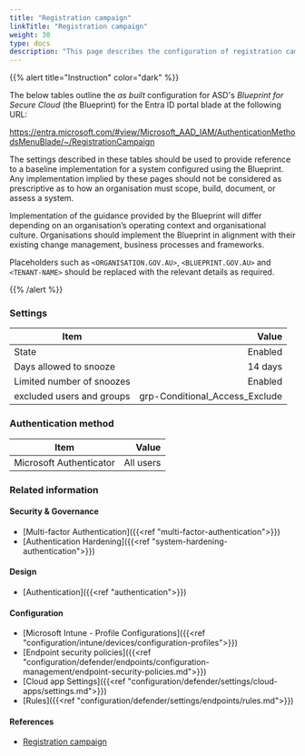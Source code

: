 ```yaml
---
title: "Registration campaign"
linkTitle: "Registration campaign"
weight: 30
type: docs
description: "This page describes the configuration of registration campaigns within Microsoft Entra ID associated with systems built according to the guidance provided by ASD's Blueprint for Secure Cloud."
---
```


{{% alert title="Instruction" color="dark" %}}
 
The below tables outline the *as built* configuration for ASD's *Blueprint for Secure Cloud* (the Blueprint) for the Entra ID portal blade at the following URL:

https://entra.microsoft.com/#view/Microsoft_AAD_IAM/AuthenticationMethodsMenuBlade/~/RegistrationCampaign
 
The settings described in these tables should be used to provide reference to a baseline implementation for a system configured using the Blueprint. Any implementation implied by these pages should not be considered as prescriptive as to how an organisation must scope, build, document, or assess a system.

Implementation of the guidance provided by the Blueprint will differ depending on an organisation’s operating context and organisational culture. Organisations should implement the Blueprint in alignment with their existing change management, business processes and frameworks.

Placeholders such as `<ORGANISATION.GOV.AU>`, `<BLUEPRINT.GOV.AU>` and `<TENANT-NAME>` should be replaced with the relevant details as required.
 
{{% /alert %}}

### Settings

| Item                       |                          Value |
| -------------------------- | -----------------------------: |
| State                      |                        Enabled |
| Days allowed to snooze     |                        14 days |
| Limited number of snoozes  |                        Enabled |
| excluded users and groups  | grp-Conditional_Access_Exclude |

### Authentication method

| Item                    |     Value |
| ----------------------- | --------: |
| Microsoft Authenticator | All users |


### Related information

#### Security & Governance

* [Multi-factor Authentication]({{<ref "multi-factor-authentication">}})
* [Authentication Hardening]({{<ref "system-hardening-authentication">}})

#### Design

* [Authentication]({{<ref "authentication">}})

#### Configuration

* [Microsoft Intune - Profile Configurations]({{<ref "configuration/intune/devices/configuration-profiles">}})
* [Endpoint security policies]({{<ref "configuration/defender/endpoints/configuration-management/endpoint-security-policies.md">}})
* [Cloud app Settings]({{<ref "configuration/defender/settings/cloud-apps/settings.md">}})
* [Rules]({{<ref "configuration/defender/settings/endpoints/rules.md">}})

#### References

* [Registration campaign](https://learn.microsoft.com/entra/identity/authentication/how-to-mfa-registration-campaign)